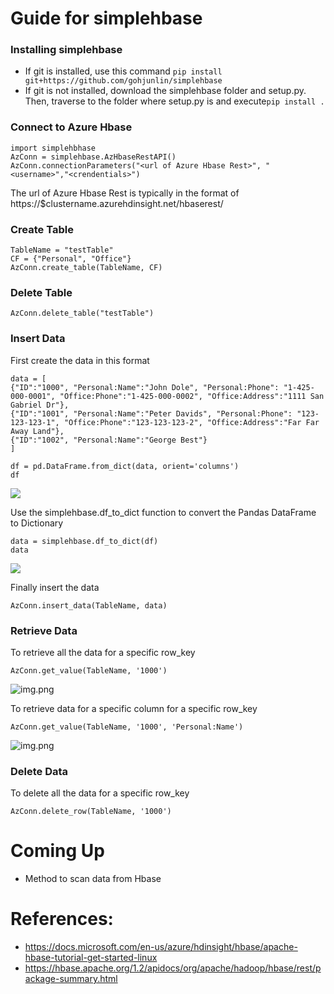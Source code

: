 # Guide for simplehbase

### Installing simplehbase
- If git is installed, use this command  `pip install git+https://github.com/gohjunlin/simplehbase`
- If git is not installed, download the simplehbase folder and setup.py. Then, traverse to the folder where setup.py is and execute`pip install .`

### Connect to Azure Hbase
    import simplehbhase
    AzConn = simplehbase.AzHbaseRestAPI()
    AzConn.connectionParameters("<url of Azure Hbase Rest>", "<username>","<crendentials>")
The url of Azure Hbase Rest is typically in the format of https://$clustername.azurehdinsight.net/hbaserest/

### Create Table
    TableName = "testTable"
    CF = {"Personal", "Office"}
    AzConn.create_table(TableName, CF)

### Delete Table
    AzConn.delete_table("testTable")

### Insert Data
First create the data in this format
    
    data = [
    {"ID":"1000", "Personal:Name":"John Dole", "Personal:Phone": "1-425-000-0001", "Office:Phone":"1-425-000-0002", "Office:Address":"1111 San Gabriel Dr"},
    {"ID":"1001", "Personal:Name":"Peter Davids", "Personal:Phone": "123-123-123-1", "Office:Phone":"123-123-123-2", "Office:Address":"Far Far Away Land"},
    {"ID":"1002", "Personal:Name":"George Best"}
    ]

    df = pd.DataFrame.from_dict(data, orient='columns')
    df
![](images/img1_dataframe.png)

Use the simplehbase.df_to_dict function to convert the Pandas DataFrame to Dictionary

    data = simplehbase.df_to_dict(df)
    data
![](images/img2_dictionary.png)

Finally insert the data

    AzConn.insert_data(TableName, data)

### Retrieve Data
To retrieve all the data for a specific row_key

    AzConn.get_value(TableName, '1000')
![img.png](images/img3_output_data1.png)


To retrieve data for a specific column for a specific row_key

    AzConn.get_value(TableName, '1000', 'Personal:Name')
![img.png](images/img4_output_data2.png)

### Delete Data
To delete all the data for a specific row_key

    AzConn.delete_row(TableName, '1000')

# Coming Up
- Method to scan data from Hbase

# References:
- https://docs.microsoft.com/en-us/azure/hdinsight/hbase/apache-hbase-tutorial-get-started-linux
- https://hbase.apache.org/1.2/apidocs/org/apache/hadoop/hbase/rest/package-summary.html
